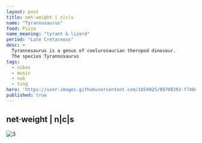 ```yaml
---
layout: post
title: net·weight | n|c|s
name: "Tyrannosaurus"
food: Pizza
name_meaning: "tyrant & lizard"
period: "Late Cretaceous"
desc: >
  Tyrannosaurus is a genus of coelurosaurian theropod dinosaur.
  The species Tyrannosaurus
tags:
  - vibes
  - music
  - sub
  - ting
hero: 'https://user-images.githubusercontent.com/1854925/89708292-f748eb00-d99f-11ea-97de-e4466f4a8462.png'
published: true
---
```

## net·weight | n|c|s
![3](https://user-images.githubusercontent.com/1854925/89734010-87139580-da83-11ea-9e4b-24b68da10c10.gif)
